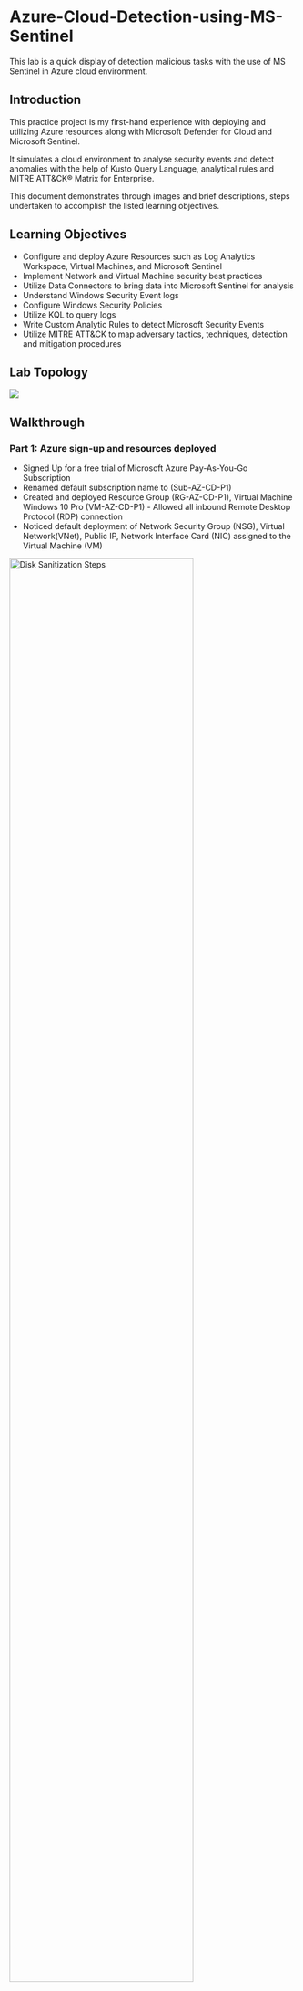 # Azure-Cloud-Detection-using-MS-Sentinel
This lab is a quick display of detection malicious tasks with the use of MS Sentinel in Azure cloud environment.
<h2>Introduction</h2>

This practice project is my first-hand experience with deploying and utilizing Azure resources along with Microsoft Defender for Cloud and Microsoft Sentinel.

It simulates a cloud environment to analyse security events and detect anomalies with the help of Kusto Query Language, analytical rules and MITRE ATT&CK® Matrix for Enterprise.

This document demonstrates through images and brief descriptions, steps undertaken to accomplish the listed learning objectives. 
<br />


<h2>Learning Objectives</h2>

- Configure and deploy Azure Resources such as Log Analytics Workspace, Virtual Machines, and Microsoft Sentinel
- Implement Network and Virtual Machine security best practices
- Utilize Data Connectors to bring data into Microsoft Sentinel for analysis
- Understand Windows Security Event logs
- Configure Windows Security Policies
- Utilize KQL to query logs
- Write Custom Analytic Rules to detect Microsoft Security Events
- Utilize MITRE ATT&CK to map adversary tactics, techniques, detection and mitigation procedures


<h2>Lab Topology</h2>
<img src="Snapshots/Topology.PNG"/>

<h2>Walkthrough</h2>

<h3>Part 1: Azure sign-up and resources deployed</h3>

 - Signed Up for a free trial of Microsoft Azure Pay-As-You-Go Subscription
 - Renamed default subscription name to (Sub-AZ-CD-P1)
 - Created and deployed Resource Group (RG-AZ-CD-P1), Virtual Machine Windows 10 Pro (VM-AZ-CD-P1) - Allowed all inbound Remote Desktop Protocol (RDP) connection
 - Noticed default deployment of Network Security Group (NSG), Virtual Network(VNet), Public IP, Network Interface Card (NIC) assigned to the Virtual Machine (VM)

<img src="Snapshots/Window sign up and resources.png" height="80%" width="80%" alt="Disk Sanitization Steps" />
<h3>Part 2: Microsoft Defender for Cloud’s Just-In-Time (JIT) VM Access</h3>

 - In the VM > Network tab, besides the default inbound rules, the allowed RDP (default port 3389) inbound connection during VM configuration is dangerous as it is susceptible to brute-force or password spray attack
 - Thus, I locked down the RDP connection via JIT Access in Microsoft Defender for Cloud by enabling the enhanced security plan
 - Microsoft Defender for Cloud > Environment Settings > Enable All > Save

<img src="Snapshots/JIT not conf on VM.png" height="80%" width="80%" alt="Disk Sanitization Steps"/>

 - Next, selected VM > Connect > Enable JIT Access, to enable JIT Access to the VM and block any inbound RDP traffic to it
 - Resulting in VM > Networking > JIT Priority (Any-VM = Deny)
 - To connect to the VM from only my PC, I requested access via VM > Connect > MyIP (auto-detected) > Request Access
 
<img src="Snapshots/JIT conf on VM.png" height="80%" width="80%" alt="Disk Sanitization Steps"/>
<img src="Snapshots/JIT enabled with MY IP option.png" height="80%" width="80%" alt="Disk Sanitization Steps"/>

 - Resulting in approved access, VM > Networking > JIT Priority (MyIP-VM = Allow)
 - The access was granted as I am the default Global Admin for the Azure account
 
 
 <h3>Part 3: Log Analytics Workspace (LAW) and Microsoft Sentinel</h3>
 
 - Created LAW (LAW-AZ-CD-P1) to record all logs coming from the VM
 - Created Microsoft Sentinel and connect to LAW for real-time monitoring and analytics of security events

 - Microsoft Sentinel > Data Connectors > Windows Events via AMA > Data collection rule > RG-AZ-CD-P1 > All Security Events > Collect = Status Connected
 - The Data Connector helped collect all security events from the VM to stream it on Microsoft Sentinel
 
 <img src="Snapshots/Win data connector in sen.png" height="80%" width="80%" alt="Disk Sanitization Steps"/>

 <h3>Part 4: RDP and Event Viewer</h3>
 
 - Here, I remoted into the VM through my PC and viewed the VM’s Event Viewer to inspect the security logs’ properties
 - VM > Connect > MyIP
 - VM > Copy Public VM IP
 - PC > Remote Desktop Connection > Paste VM Public IP > Connect > Azure Admin Credentials > Yes > Connected
 - VM home page > Event Viewer > Windows Logs > Security > Event ID
 
 
 <h3>Part 5: Microsoft Sentinel’s in-built analytical rule template</h3>
 
 - I realised that if there were many data connectors connected to Microsoft Sentinel, it would be easier to view the log data in one place, and quickly query them using KQL in a customizable format
 - Microsoft Sentinel > Logs > KQL (Event ID 4624 + Project)
 

 
 - In order to only be alerted of certain events that might be meaningful to the environment, I made use of the pre-packaged Analytical Rule Template to generate an alert for investigating potential incidents and determine it to be either a true positive or false positive 
 

 - Microsoft Sentinel > Configure Analytics > Rule Templates > Excessive Windows Logon Failure > Create Rule
 - Also, chose the tactic based on MITRE ATT&CK framework (Credential Access) and Severity (Low)
 


 <h3>Part 6: Local Security Policy, Scheduled Task and Event Viewer</h3>
 
 - First, I configured the Other Object Access Event in the Local Security Policy of the VM as it is not logged by default in the Event Viewer
 - Audit Other Object Access Events - This policy setting allows you to audit events generated by the management of task scheduler jobs
 - VM Windows Start > Local Security Policy > Advanced Audit Policy Configuration > Object Access > Audit Other Object Access Events > Configure both Success+Failure > OK
 

 - Next, I created a new task to trigger on schedule which launched the Internet Explorer browser in action every time the task runs
 - VM home page > Task Scheduler > Create Task (Trigger+Action) = Open Internet Explorer browser
 

 
 - The Event Viewer immediately lists the new scheduled task with Event ID 4698 and the update to the same with Event ID 4702 
 - VM home page > Event Viewer > Event ID 4698 (Other Object Access Events)
 

<h3>Part 7: Microsoft Sentinel’s custom analytical rule template</h3>

 - The same events can be found in Microsoft Sentinel’s log tab, be queried by KQL to analyse event data for investigation, and project only the most relevent columns
 - Microsoft Sentinel > Logs > KQL (Event ID 4698 + event data + project)
 

 - In addition, organized the event data with KQL to yield relevant information 
 - This KQL query was later fed into the upcoming custom analytical rule for investigation


 - I wanted Microsoft Sentinel to alert me of such a potential incident directly, so I configured a custom analytical rule template to do the needful
 - The rule states that an alert will fire when a scheduled task is created in a VM
 - With MITRE ATT&CK framework, I mapped the tactic to be Persistence and technique to be T1053-Scheduled Task/Job


 - Microsoft Sentinel > Configure Analytics > Custom Rule Template > Sen-analytics-custom-rule-AZ-CD-P1 > Create Rule
 - The Entity Mapping options were selected based on the essential information that will be helpful to jumpstart the investigation process. Also, the query schedule was set to run every 5 minutes


 - Again, I created a new task scheduled to run and launch the Internet Explorer browser
 - VM home page > Task Scheduler > Create Task (Trigger+Action) = Open Internet Explorer browser
 - As expected, the event was reported in the Event Viewer
 

<h3>Part 8: Active Incident, Investigation and Remediation</h3>

 - More interestingly, the custom analytical rule worked as an Active Incident was recorded in Microsoft Sentinel
 - Microsoft Sentinel > Incidents > Investigate Details > Resolve+Close


<h3>Part 9: Conclusions</h3>

 - The scheduled task, in this case, was non-malicious as it only opens a benign Internet Explorer. Thus, the incident is deemed false positive and the case is closed
 - Alternatively if it was malicious, an automated Playbook that uses Azure Logic Apps could be added to the custom rule in Microsoft Sentinel and help with an appropriate response to such incidents
 
<h3>Part 10: MITRE ATT&CK’s Detection and Mitigation</h3>

 - Referencing the MITRE ATT&CK framework Detection indicators, the Event ID 4698 should be monitored for scheduled tasks that facilitate initial or recurring potentially malicious code execution
 - Also, the suggested Mitigation recommended, that User Account Privileges should be limited to only authorise admins to create scheduled tasks on remote systems
 

<h2>References</h2>

 - Project Idea Credit & Inspiration: Charles Quansah
 - Microsoft Azure
 - MITRE ATT&CK® Matrix for Enterprise
 
 <h1>-THE END-</h1>
